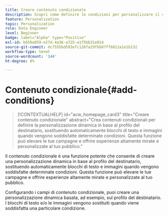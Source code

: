 ```yaml
---
title: Creare contenuto condizionale
description: Scopri come definire le condizioni per personalizzare il contenuto nell’interfaccia web di Adobe Campaign
feature: Personalization
topic: Personalization
role: Data Engineer
level: Beginner
badge: label="Alpha" type="Positive"
exl-id: b650a859-e27d-4a36-a725-a1f5bb31e014
source-git-commit: dc7555bd593efc126fa29fbb87ff6811a1e1b132
workflow-type: tm+mt
source-wordcount: '144'
ht-degree: 8%

---
```


# Contenuto condizionale{#add-conditions}

>[!CONTEXTUALHELP]
>id="acw_homepage_card3"
>title="Creare contenuto condizionale"
>abstract="Crea contenuti condizionali per definire la personalizzazione dinamica in base al profilo del destinatario, sostituendo automaticamente blocchi di testo e immagini quando vengono soddisfatte determinate condizioni. Questa funzione può elevare le tue campagne e offrire esperienze altamente mirate e personalizzate al tuo pubblico."


Il contenuto condizionale è una funzione potente che consente di creare una personalizzazione dinamica in base al profilo del destinatario, sostituendo automaticamente blocchi di testo e immagini quando vengono soddisfatte determinate condizioni. Questa funzione può elevare le tue campagne e offrire esperienze altamente mirate e personalizzate al tuo pubblico.

Configurando i campi di contenuto condizionale, puoi creare una personalizzazione dinamica basata, ad esempio, sul profilo del destinatario. I blocchi di testo e/o le immagini vengono sostituiti quando viene soddisfatta una particolare condizione.

